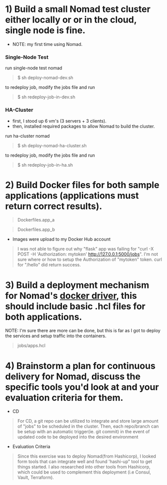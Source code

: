 
# 1) Build a small Nomad test cluster either locally or or in the cloud, single node is fine.

- NOTE: my first time using Nomad. 

### Single-Node Test

run single-node test nomad

>$ sh deploy-nomad-dev.sh 
 
to redeploy job, modify the jobs file and run

>$ sh redeploy-job-in-dev.sh


### HA-Cluster

 - first, I stood up 6 vm's (3 servers + 3 clients). 
 - then, installed required packages to allow Nomad to build the cluster.

run ha-cluster nomad

>$ sh deploy-nomad-ha-cluster.sh 

to redeploy job, modify the jobs file and run

>$ sh redeploy-job-in-ha.sh


# 2) Build Docker files for both sample applications (applications must return correct results).

> Dockerfiles.app_a

> Dockerfiles.app_b

- Images were upload to my Docker Hub account
> I was not able to figure out why "flask" app was failing for "curl -X POST -H 'Authorization: mytoken' http://127.0.0.1:5000/jobs".
> I'm not sure where or how to setup the Authorization of "mytoken" token.
> curl for "/hello" did return success.


# 3) Build a deployment mechanism for Nomad's [docker driver](https://www.nomadproject.io/docs/drivers/docker), this should include basic .hcl files for both applications.

NOTE: I'm sure there are more can be done, but this is far as I got to deploy the services and setup traffic into the containers. 

> jobs/apps.hcl


# 4) Brainstorm a plan for continuous delivery for Nomad, discuss the specific tools you'd look at and your evaluation criteria for them.

  - CD
> For CD, a git repo can be utilized to integrate and store large amount of "jobs" to be scheduled in the cluster. 
> Then, each repo/branch can be setup with an automatic trigger(ie. git commit) in the event of updated code to be deployed into the desired environment

  - Evaluation Criteria
> Since this exercise was to deploy Nomad(from Hashicorp), I looked form tools that can integrate well and found 'hashi-up" tool to get things started.
> I also researched into other  tools from Hashicorp, which could be used to complement this deployment (i.e  Consul, Vault, Terraform). 
